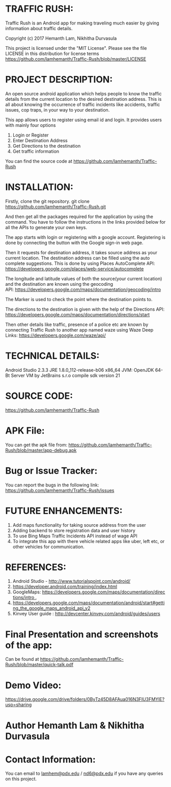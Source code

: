 # TRAFFIC RUSH:

Traffic Rush is an Android app for making traveling much easier by giving information about traffic details.

Copyright (c) 2017 Hemanth Lam, Nikhitha Durvasula

This project is licensed under the "MIT License". Please see the file LICENSE in this distribution for license terms https://github.com/lamhemanth/Traffic-Rush/blob/master/LICENSE

# PROJECT DESCRIPTION: 
An open source android application which helps people to know the traffic details from the current location to the desired destination address. This is all about knowing the occurrence of traffic incidents like accidents, traffic issues, cop traps, in your way to your destination.

This app allows users to register using email id and login. It provides users with mainly four options
1. Login or Register
2. Enter Destination Address
3. Get Directions to the destination
4. Get traffic information

You can find the source code at https://github.com/lamhemanth/Traffic-Rush

# INSTALLATION:
Firstly, clone the git repository.
git clone https://github.com/lamhemanth/Traffic-Rush.git

And then get all the packages required for the application by using the command.
You have to follow the instructions in the links provided below for all the APIs to generate your own keys. 

The app starts with login or registering with a google account. Registering is done by connecting the button with the Google sign-in web page.

Then it requests for destination address, it takes source address as your current location. The destination address can be filled using the auto complete suggestions. This is done by using Places AutoComplete API: https://developers.google.com/places/web-service/autocomplete

The longitude and latitude values of both the source(your current location) and the destination are known using the geocoding API: https://developers.google.com/maps/documentation/geocoding/intro

The Marker is used to check the point where the destination points to.

The directions to the destination is given with the help of the Directions API: https://developers.google.com/maps/documentation/directions/start

Then other details like traffic, presence of a police etc are known by connecting Traffic Rush to another app named waze using Waze Deep Links: https://developers.google.com/waze/api/

# TECHNICAL DETAILS:
Android Studio 2.3.3
JRE 1.8.0_112-release-b06 x86_64
JVM: OpenJDK 64-Bt Server VM by JetBrains s.r.o
compile sdk version 21

# SOURCE CODE: 
https://github.com/lamhemanth/Traffic-Rush

# APK File:
You can get the apk file from: https://github.com/lamhemanth/Traffic-Rush/blob/master/app-debug.apk


# Bug or Issue Tracker:

You can report the bugs in the following link: 
https://github.com/lamhemanth/Traffic-Rush/issues

# FUTURE ENHANCEMENTS:
1. Add maps functionality for taking source address from the user
2. Adding backend to store registration data and user history
3. To use Bing Maps Traffic Incidents API instead of wage API
4. To integrate this app with there vehicle related apps like uber, left etc, or other vehicles for communication.

# REFERENCES:
1. Android Studio - http://www.tutorialspoint.com/android/
2. https://developer.android.com/training/index.html
3. GoogleMaps: https://developers.google.com/maps/documentation/directions/intro ,
4. https://developers.google.com/maps/documentation/android/start#getting_the_google_maps_android_api_v2
5. Kinvey User guide : http://devcenter.kinvey.com/android/guides/users

# Final Presentation and screenshots of the app:
Can be found at https://github.com/lamhemanth/Traffic-Rush/blob/master/quick-talk.pdf

# Demo Video:
https://drive.google.com/drive/folders/0ByTz45D8AFAua016N3FIU3FMYlE?usp=sharing

# Author Hemanth Lam & Nikhitha Durvasula

# Contact Information: 
You can email to lamhem@pdx.edu / nd6@pdx.edu if you have any queries on this project.
